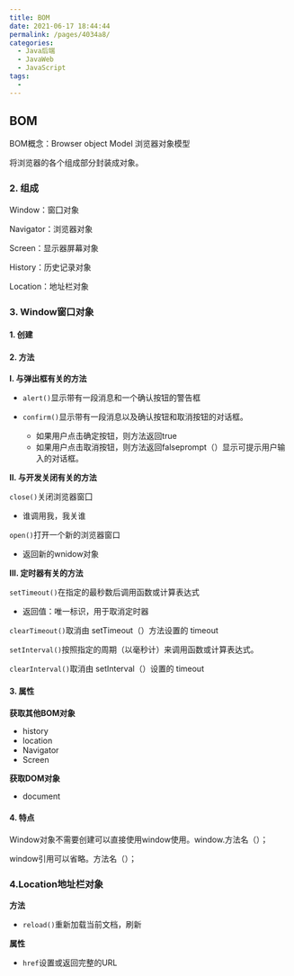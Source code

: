 ```yaml
---
title: BOM
date: 2021-06-17 18:44:44
permalink: /pages/4034a8/
categories:
  - Java后端
  - JavaWeb
  - JavaScript
tags:
  - 
---
```




## BOM

BOM概念：Browser object Model 浏览器对象模型

将浏览器的各个组成部分封装成对象。

### 2. 组成

Window：窗囗对象

Navigator：浏览器对象

Screen：显示器屏幕对象

History：历史记录对象

Location：地址栏对象

### 3. Window窗口对象

#### 1. 创建

#### 2. 方法

**I. 与弹出框有关的方法**

- `alert()`显示带有一段消息和一个确认按钮的警告框

- `confirm()`显示带有一段消息以及确认按钮和取消按钮的对话框。
  - 如果用户点击确定按钮，则方法返回true
  - 如果用户点击取消按钮，则方法返回falseprompt（）显示可提示用户输入的对话框。

**II. 与开发关闭有关的方法**

`close()`关闭浏览器窗囗

- 谁调用我，我关谁

`open()`打开一个新的浏览器窗口

- 返回新的wnidow对象

**III. 定时器有关的方法**

 `setTimeout()`在指定的最秒数后调用函数或计算表达式

- 返回值：唯一标识，用于取消定时器

`clearTimeout()`取消由 setTimeout（）方法设置的 timeout

`setInterval()`按照指定的周期（以毫秒计）来调用函数或计算表达式。

`clearInterval()`取消由 setInterval（）设置的 timeout

#### 3. 属性

**获取其他BOM对象**

- history
- location
- Navigator
- Screen

**获取DOM对象**

- document

#### 4. 特点

Window对象不需要创建可以直接使用window使用。window.方法名（）；

window引用可以省略。方法名（）；



### 4.Location地址栏对象

**方法**

- `reload()`重新加载当前文档，刷新

**属性**

- `href`设置或返回完整的URL
